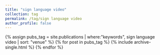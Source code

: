 ```yaml
---
title: "sign language video"
collection: tag
permalink: /tag/sign language video
author_profile: false
---
```

{% assign pubs_tag = site.publications | where:"keywords", sign language video | sort: "venue" %}
{% for post in pubs_tag %}
  {% include archive-single.html %}
{% endfor %}